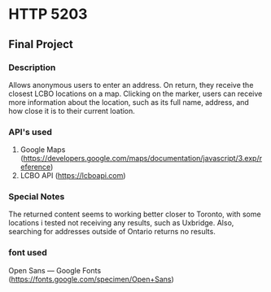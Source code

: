 # HTTP 5203
## Final Project

### Description
Allows anonymous users to enter an address. On return, they receive the closest LCBO locations on a map. Clicking on the marker, users can receive more information about the location, such as its full name, address, and how close it is to their current loation.

### API's used
1. Google Maps (https://developers.google.com/maps/documentation/javascript/3.exp/reference)
2. LCBO API (https://lcboapi.com)

### Special Notes
The returned content seems to working better closer to Toronto, with some locations i tested not receiving any results, such as Uxbridge. Also, searching for addresses outside of Ontario returns no results.

### font used
Open Sans — Google Fonts (https://fonts.google.com/specimen/Open+Sans)
